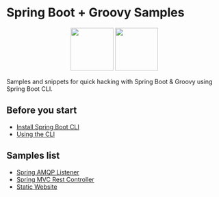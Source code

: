 # Spring Boot + Groovy Samples

<p align="center">
<img src="https://spring.io/img/spring-by-pivotal-9066b55828deb3c10e27e609af322c40.png" height="100">
<img src="http://groovy-lang.org/img/groovy-logo.png" height="100">
</p>

Samples and snippets for quick hacking with Spring Boot &amp; Groovy using Spring Boot CLI.

## Before you start

- [Install Spring Boot CLI](https://docs.spring.io/spring-boot/docs/current/reference/html/getting-started-installing-spring-boot.html#getting-started-installing-the-cli)
- [Using the CLI](https://docs.spring.io/spring-boot/docs/current/reference/html/cli-using-the-cli.html)

## Samples list
- [Spring AMQP Listener](https://github.com/maciejwalkowiak/spring-boot-groovy-samples/blob/master/spring-amqp-listener/app.groovy)
- [Spring MVC Rest Controller](https://github.com/maciejwalkowiak/spring-boot-groovy-samples/blob/master/spring-mvc-rest-controller/app.groovy)
- [Static Website](https://github.com/maciejwalkowiak/spring-boot-groovy-samples/blob/master/static-site/app.groovy)
